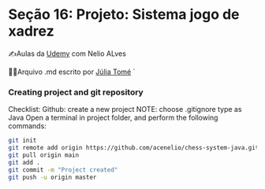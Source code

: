 # Seção 16: Projeto: Sistema jogo de xadrez

✍Aulas da [Udemy](https://www.udemy.com/course/java-curso-completo/) com Nelio ALves

👩‍💻Arquivo .md escrito por [Júlia Tomé](https://github.com/juliatomeds)
`
### Creating project and git repository
Checklist:
Github: create a new project
    NOTE: choose .gitignore type as Java
Open a terminal in project folder, and perform the following commands:
```bash
git init
git remote add origin https://github.com/acenelio/chess-system-java.git
git pull origin main
git add .
git commit -m "Project created"
git push -u origin master
```
